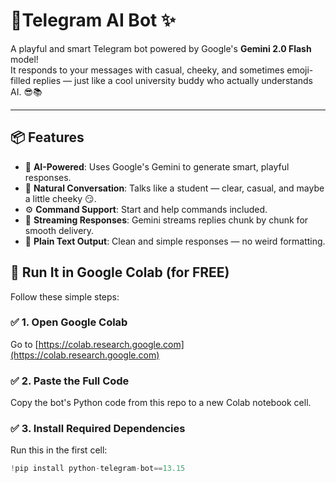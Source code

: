 # 🤖Telegram AI Bot ✨

A playful and smart Telegram bot powered by Google's **Gemini 2.0 Flash** model!  
It responds to your messages with casual, cheeky, and sometimes emoji-filled replies — just like a cool university buddy who actually understands AI. 😎📚

---

## 📦 Features

- 🔮 **AI-Powered**: Uses Google's Gemini to generate smart, playful responses.
- 💬 **Natural Conversation**: Talks like a student — clear, casual, and maybe a little cheeky 😏.
- ⚙️ **Command Support**: Start and help commands included.
- 🌊 **Streaming Responses**: Gemini streams replies chunk by chunk for smooth delivery.
- 🧼 **Plain Text Output**: Clean and simple responses — no weird formatting.

## 🚀 Run It in Google Colab (for FREE)

Follow these simple steps:

### ✅ 1. Open Google Colab
Go to [https://colab.research.google.com](https://colab.research.google.com)

### ✅ 2. Paste the Full Code
Copy the bot's Python code from this repo to a new Colab notebook cell.

### ✅ 3. Install Required Dependencies

Run this in the first cell:

```python
!pip install python-telegram-bot==13.15
